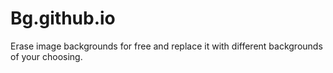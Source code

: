 # Bg.github.io
Erase image backgrounds for free and replace it with different backgrounds of your choosing.
